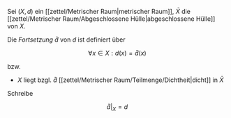 Sei $(X, d)$ ein [[zettel/Metrischer Raum|metrischer Raum]], $\bar{X}$ die [[zettel/Metrischer Raum/Abgeschlossene Hülle|abgeschlossene Hülle]] von $X$.

Die *Fortsetzung* $\bar{d}$ von $d$ ist definiert über

$$
	\forall x \in X : d(x) = \bar{d}(x)
$$

bzw.
- $X$ liegt bzgl. $\bar{d}$ [[zettel/Metrischer Raum/Teilmenge/Dichtheit|dicht]] in $\bar{X}$

Schreibe

$$
	\bar{d}|_X = d
$$